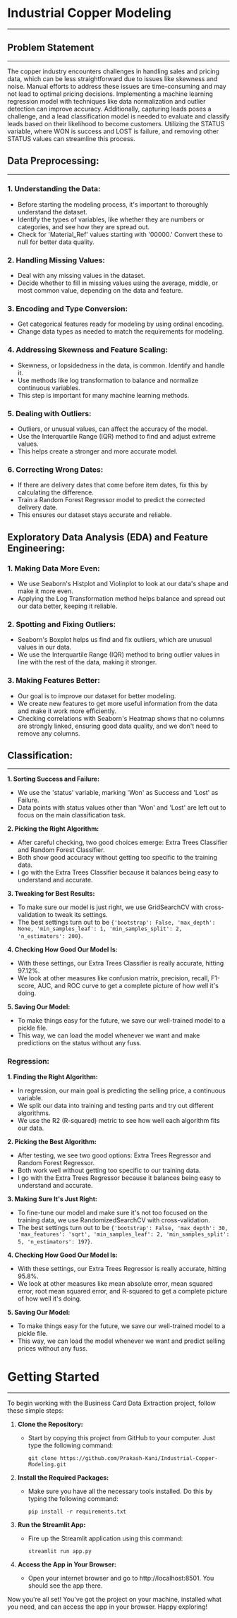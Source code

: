 # Industrial Copper Modeling

___

## Problem Statement
___

The copper industry encounters challenges in handling sales and pricing data, which can be less straightforward due to issues like skewness and noise. Manual efforts to address these issues are time-consuming and may not lead to optimal pricing decisions. Implementing a machine learning regression model with techniques like data normalization and outlier detection can improve accuracy. Additionally, capturing leads poses a challenge, and a lead classification model is needed to evaluate and classify leads based on their likelihood to become customers. Utilizing the STATUS variable, where WON is success and LOST is failure, and removing other STATUS values can streamline this process.

## Data Preprocessing:
___

### 1. Understanding the Data:

- Before starting the modeling process, it's important to thoroughly understand the dataset.
- Identify the types of variables, like whether they are numbers or categories, and see how they are spread out.
- Check for 'Material_Ref' values starting with '00000.' Convert these to null for better data quality.

### 2. Handling Missing Values:

- Deal with any missing values in the dataset.
- Decide whether to fill in missing values using the average, middle, or most common value, depending on the data and feature.

### 3. Encoding and Type Conversion:

- Get categorical features ready for modeling by using ordinal encoding.
- Change data types as needed to match the requirements for modeling.

### 4. Addressing Skewness and Feature Scaling:

- Skewness, or lopsidedness in the data, is common. Identify and handle it.
- Use methods like log transformation to balance and normalize continuous variables.
- This step is important for many machine learning methods.

### 5. Dealing with Outliers:

- Outliers, or unusual values, can affect the accuracy of the model.
- Use the Interquartile Range (IQR) method to find and adjust extreme values.
- This helps create a stronger and more accurate model.

### 6. Correcting Wrong Dates:

- If there are delivery dates that come before item dates, fix this by calculating the difference.
- Train a Random Forest Regressor model to predict the corrected delivery date.
- This ensures our dataset stays accurate and reliable.

## Exploratory Data Analysis (EDA) and Feature Engineering:

### 1. Making Data More Even:

- We use Seaborn's Histplot and Violinplot to look at our data's shape and make it more even.
- Applying the Log Transformation method helps balance and spread out our data better, keeping it reliable.

### 2. Spotting and Fixing Outliers:

- Seaborn's Boxplot helps us find and fix outliers, which are unusual values in our data.
- We use the Interquartile Range (IQR) method to bring outlier values in line with the rest of the data, making it stronger.

### 3. Making Features Better:

- Our goal is to improve our dataset for better modeling.
- We create new features to get more useful information from the data and make it work more efficiently.
- Checking correlations with Seaborn's Heatmap shows that no columns are strongly linked, ensuring good data quality, and we don't need to remove any columns.

## Classification:
___

**1. Sorting Success and Failure:**
   - We use the 'status' variable, marking 'Won' as Success and 'Lost' as Failure.
   - Data points with status values other than 'Won' and 'Lost' are left out to focus on the main classification task.

**2. Picking the Right Algorithm:**
   - After careful checking, two good choices emerge: Extra Trees Classifier and Random Forest Classifier.
   - Both show good accuracy without getting too specific to the training data.
   - I go with the Extra Trees Classifier because it balances being easy to understand and accurate.

**3. Tweaking for Best Results:**
   - To make sure our model is just right, we use GridSearchCV with cross-validation to tweak its settings.
   - The best settings turn out to be ```{'bootstrap': False, 'max_depth': None, 'min_samples_leaf': 1, 'min_samples_split': 2, 'n_estimators': 200}```.

**4. Checking How Good Our Model Is:**
   - With these settings, our Extra Trees Classifier is really accurate, hitting 97.12%.
   - We look at other measures like confusion matrix, precision, recall, F1-score, AUC, and ROC curve to get a complete picture of how well it's doing.

**5. Saving Our Model:**
   - To make things easy for the future, we save our well-trained model to a pickle file.
   - This way, we can load the model whenever we want and make predictions on the status without any fuss.


### Regression:

**1. Finding the Right Algorithm:**
   - In regression, our main goal is predicting the selling price, a continuous variable.
   - We split our data into training and testing parts and try out different algorithms.
   - We use the R2 (R-squared) metric to see how well each algorithm fits our data.

**2. Picking the Best Algorithm:**
   - After testing, we see two good options: Extra Trees Regressor and Random Forest Regressor.
   - Both work well without getting too specific to our training data.
   - I go with the  Extra Trees Regressor because it balances being easy to understand and accurate.

**3. Making Sure It's Just Right:**
   - To fine-tune our model and make sure it's not too focused on the training data, we use RandomizedSearchCV with cross-validation.
   - The best settings turn out to be ```{'bootstrap': False, 'max_depth': 30, 'max_features': 'sqrt', 'min_samples_leaf': 2, 'min_samples_split': 5, 'n_estimators': 197}```.

**4. Checking How Good Our Model Is:**
   - With these settings, our  Extra Trees Regressor is really accurate, hitting 95.8%.
   - We look at other measures like mean absolute error, mean squared error, root mean squared error, and R-squared to get a complete picture of how well it's doing.

**5. Saving Our Model:**
   - To make things easy for the future, we save our well-trained model to a pickle file.
   - This way, we can load the model whenever we want and predict selling prices without any fuss.


# Getting Started
___

To begin working with the Business Card Data Extraction project, follow these simple steps:

1. **Clone the Repository:**
   - Start by copying this project from GitHub to your computer. Just type the following command:
     ```
     git clone https://github.com/Prakash-Kani/Industrial-Copper-Modeling.git
     ```

2. **Install the Required Packages:**
   - Make sure you have all the necessary tools installed. Do this by typing the following command:
     ```
     pip install -r requirements.txt
     ```

3. **Run the Streamlit App:**
   - Fire up the Streamlit application using this command:
     ```
     streamlit run app.py
     ```

4. **Access the App in Your Browser:**
   - Open your internet browser and go to http://localhost:8501. You should see the app there.

Now you're all set! You've got the project on your machine, installed what you need, and can access the app in your browser. Happy exploring!



